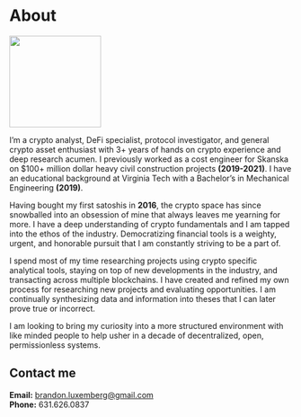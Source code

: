 # **About**

<img src="https://drive.google.com/uc?id=1T9WQmVN5mk2bkVV7DFJ1etc6jyyl3_d7" width="163">

I’m a crypto analyst, DeFi specialist, protocol investigator, and general crypto asset enthusiast with 3+ years of hands on crypto experience and deep research acumen. I previously worked as a cost engineer for Skanska on $100+ million dollar heavy civil construction projects **(2019-2021)**. I have an educational background at Virginia Tech with a Bachelor’s in Mechanical Engineering **(2019)**. 

Having bought my first satoshis in **2016**, the crypto space has since snowballed into an obsession of mine that always leaves me yearning for more. I have a deep understanding of crypto fundamentals and I am tapped into the ethos of the industry. Democratizing financial tools is a weighty, urgent, and honorable pursuit that I am constantly striving to be a part of.

I spend most of my time researching projects using crypto specific analytical tools, staying on top of new developments in the industry, and transacting across multiple blockchains. I have created and refined my own process for researching new projects and evaluating opportunities. I am continually synthesizing data and information into theses that I can later prove true or incorrect.

I am looking to bring my curiosity into a more structured environment with like minded people to help usher in a decade of decentralized, open, permissionless systems.

## <b>Contact me</b>
**Email:** brandon.luxemberg@gmail.com  
**Phone:** 631.626.0837

